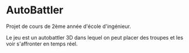 # AutoBattler

Projet de cours de 2ème année d'école d'ingénieur.

Le jeu est un autobattler 3D dans lequel on peut placer des troupes et les voir s'affronter en temps réel.
